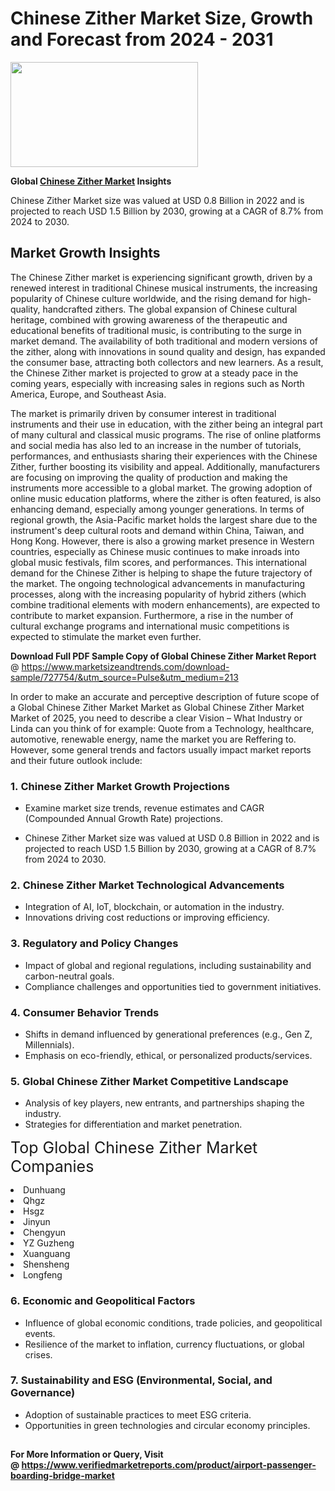 <H1>Chinese Zither Market Size, Growth and Forecast from 2024 - 2031</H1><img class="aligncenter size-medium wp-image-584254" src="https://thirdeyenews.in/wp-content/uploads/2024/09/Global-Market-Research-300x168.jpeg" alt="" width="300" height="168" /><p><strong>Global&nbsp;<a href="https://www.marketsizeandtrends.com/download-sample/727754/&amp;utm_source=Pulse&amp;utm_medium=213">Chinese Zither Market</a> Insights</strong></p><p>Chinese Zither Market size was valued at USD 0.8 Billion in 2022 and is projected to reach USD 1.5 Billion by 2030, growing at a CAGR of 8.7% from 2024 to 2030.</p><p><h2>Market Growth Insights</h2> <p>The Chinese Zither market is experiencing significant growth, driven by a renewed interest in traditional Chinese musical instruments, the increasing popularity of Chinese culture worldwide, and the rising demand for high-quality, handcrafted zithers. The global expansion of Chinese cultural heritage, combined with growing awareness of the therapeutic and educational benefits of traditional music, is contributing to the surge in market demand. The availability of both traditional and modern versions of the zither, along with innovations in sound quality and design, has expanded the consumer base, attracting both collectors and new learners. As a result, the Chinese Zither market is projected to grow at a steady pace in the coming years, especially with increasing sales in regions such as North America, Europe, and Southeast Asia. </p> <p>The market is primarily driven by consumer interest in traditional instruments and their use in education, with the zither being an integral part of many cultural and classical music programs. The rise of online platforms and social media has also led to an increase in the number of tutorials, performances, and enthusiasts sharing their experiences with the Chinese Zither, further boosting its visibility and appeal. Additionally, manufacturers are focusing on improving the quality of production and making the instruments more accessible to a global market. The growing adoption of online music education platforms, where the zither is often featured, is also enhancing demand, especially among younger generations. In terms of regional growth, the Asia-Pacific market holds the largest share due to the instrument's deep cultural roots and demand within China, Taiwan, and Hong Kong. However, there is also a growing market presence in Western countries, especially as Chinese music continues to make inroads into global music festivals, film scores, and performances. This international demand for the Chinese Zither is helping to shape the future trajectory of the market. The ongoing technological advancements in manufacturing processes, along with the increasing popularity of hybrid zithers (which combine traditional elements with modern enhancements), are expected to contribute to market expansion. Furthermore, a rise in the number of cultural exchange programs and international music competitions is expected to stimulate the market even further. </p><p><span class=""><strong>Download Full PDF Sample Copy of Global Chinese Zither Market Report</strong> @ <a href="https://www.marketsizeandtrends.com/download-sample/727754/&amp;utm_source=Pulse&amp;utm_medium=213" target="_blank">https://www.marketsizeandtrends.com/download-sample/727754/&amp;utm_source=Pulse&amp;utm_medium=213</a></span></p><p>In order to make an accurate and perceptive description of future scope of a Global&nbsp;Chinese Zither Market Market as Global&nbsp;Chinese Zither Market Market of 2025, you need to describe a clear Vision &ndash; What Industry or Linda can you think of for example: Quote from a Technology, healthcare, automotive, renewable energy, name the market you are Reffering to. However, some general trends and factors usually impact market reports and their future outlook include:</p><h3>1.&nbsp;<strong>Chinese Zither Market Growth Projections</strong></h3><ul><li>Examine market size trends, revenue estimates and CAGR (Compounded Annual Growth Rate) projections.</li><li><p>Chinese Zither Market size was valued at USD 0.8 Billion in 2022 and is projected to reach USD 1.5 Billion by 2030, growing at a CAGR of 8.7% from 2024 to 2030.</p></li></ul><h3>2.&nbsp;<strong>Chinese Zither Market Technological Advancements</strong></h3><ul><li>Integration of AI, IoT, blockchain, or automation in the industry.</li><li>Innovations driving cost reductions or improving efficiency.</li></ul><h3>3.&nbsp;<strong>Regulatory and Policy Changes</strong></h3><ul><li>Impact of global and regional regulations, including sustainability and carbon-neutral goals.</li><li>Compliance challenges and opportunities tied to government initiatives.</li></ul><h3>4.&nbsp;<strong>Consumer Behavior Trends</strong></h3><ul><li>Shifts in demand influenced by generational preferences (e.g., Gen Z, Millennials).</li><li>Emphasis on eco-friendly, ethical, or personalized products/services.</li></ul><h3>5.&nbsp;<strong>Global Chinese Zither Market Competitive Landscape</strong></h3><ul><li>Analysis of key players, new entrants, and partnerships shaping the industry.</li><li>Strategies for differentiation and market penetration.</li></ul><p data-pm-slice="1 1 []"><span style="color: inherit; font-family: inherit; font-size: 25px;">Top Global Chinese Zither Market Companies</span></p><div class="" data-test-id=""><p><li>Dunhuang</li><li> Qhgz</li><li> Hsgz</li><li> Jinyun</li><li> Chengyun</li><li> YZ Guzheng</li><li> Xuanguang</li><li> Shensheng</li><li> Longfeng</li></p></div><h3>6.&nbsp;<strong>Economic and Geopolitical Factors</strong></h3><ul><li>Influence of global economic conditions, trade policies, and geopolitical events.</li><li>Resilience of the market to inflation, currency fluctuations, or global crises.</li></ul><h3>7.&nbsp;<strong>Sustainability and ESG (Environmental, Social, and Governance)</strong></h3><ul><li>Adoption of sustainable practices to meet ESG criteria.</li><li>Opportunities in green technologies and circular economy principles.</li></ul><h2><strong style="font-size: 14px;">For More Information or Query, Visit @&nbsp;</strong><a style="background-color: #ffffff; font-size: 14px;" href="https://www.marketsizeandtrends.com/report/chinese-zither-market/" target="_blank">https://www.verifiedmarketreports.com/product/airport-passenger-boarding-bridge-market</a></h2>
